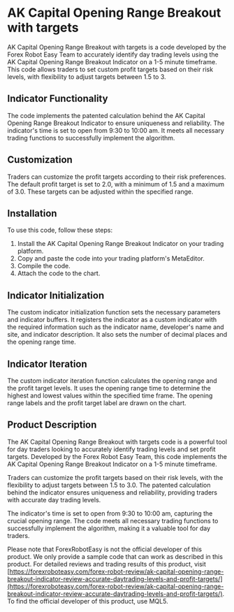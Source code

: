 # AK Capital Opening Range Breakout with targets

AK Capital Opening Range Breakout with targets is a code developed by the Forex Robot Easy Team to accurately identify day trading levels using the AK Capital Opening Range Breakout Indicator on a 1-5 minute timeframe. This code allows traders to set custom profit targets based on their risk levels, with flexibility to adjust targets between 1.5 to 3.

## Indicator Functionality

The code implements the patented calculation behind the AK Capital Opening Range Breakout Indicator to ensure uniqueness and reliability. The indicator's time is set to open from 9:30 to 10:00 am. It meets all necessary trading functions to successfully implement the algorithm.

## Customization

Traders can customize the profit targets according to their risk preferences. The default profit target is set to 2.0, with a minimum of 1.5 and a maximum of 3.0. These targets can be adjusted within the specified range.

## Installation

To use this code, follow these steps:
1. Install the AK Capital Opening Range Breakout Indicator on your trading platform.
2. Copy and paste the code into your trading platform's MetaEditor.
3. Compile the code.
4. Attach the code to the chart.

## Indicator Initialization

The custom indicator initialization function sets the necessary parameters and indicator buffers. It registers the indicator as a custom indicator with the required information such as the indicator name, developer's name and site, and indicator description. It also sets the number of decimal places and the opening range time.

## Indicator Iteration

The custom indicator iteration function calculates the opening range and the profit target levels. It uses the opening range time to determine the highest and lowest values within the specified time frame. The opening range labels and the profit target label are drawn on the chart.

## Product Description

The AK Capital Opening Range Breakout with targets code is a powerful tool for day traders looking to accurately identify trading levels and set profit targets. Developed by the Forex Robot Easy Team, this code implements the AK Capital Opening Range Breakout Indicator on a 1-5 minute timeframe.

Traders can customize the profit targets based on their risk levels, with the flexibility to adjust targets between 1.5 to 3.0. The patented calculation behind the indicator ensures uniqueness and reliability, providing traders with accurate day trading levels.

The indicator's time is set to open from 9:30 to 10:00 am, capturing the crucial opening range. The code meets all necessary trading functions to successfully implement the algorithm, making it a valuable tool for day traders.

Please note that ForexRobotEasy is not the official developer of this product. We only provide a sample code that can work as described in this product. For detailed reviews and trading results of this product, visit [https://forexroboteasy.com/forex-robot-review/ak-capital-opening-range-breakout-indicator-review-accurate-daytrading-levels-and-profit-targets/](https://forexroboteasy.com/forex-robot-review/ak-capital-opening-range-breakout-indicator-review-accurate-daytrading-levels-and-profit-targets/). To find the official developer of this product, use MQL5.
